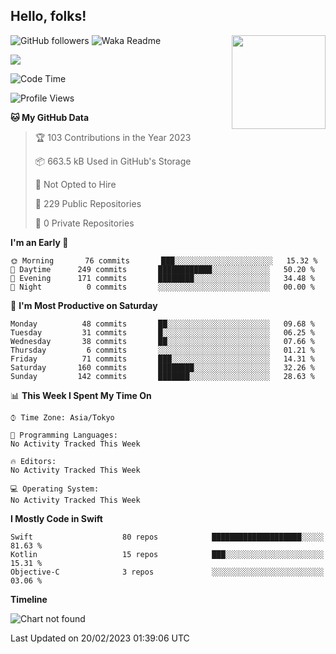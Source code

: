 ## Hello, folks! 

<p>
<img align="right" src="https://media.giphy.com/media/26ufdb3cYKwbRtYVW/giphy.gif" style="max-width:100%;" height="150px">
 
![GitHub followers](https://img.shields.io/github/followers/YamamotoDesu?label=Follow&style=social)
![Waka Readme](https://github.com/YamamotoDesu/YamamotoDesu/workflows/Waka%20Readme/badge.svg)

![](https://github-profile-summary-cards.vercel.app/api/cards/profile-details?username=YamamotoDesu&theme=vue)

<!--START_SECTION:waka-->
![Code Time](http://img.shields.io/badge/Code%20Time-207%20hrs%2025%20mins-blue)

![Profile Views](http://img.shields.io/badge/Profile%20Views-5-blue)

**🐱 My GitHub Data** 

> 🏆 103 Contributions in the Year 2023
 > 
> 📦 663.5 kB Used in GitHub's Storage 
 > 
> 🚫 Not Opted to Hire
 > 
> 📜 229 Public Repositories 
 > 
> 🔑 0 Private Repositories  
 > 
**I'm an Early 🐤** 

```text
🌞 Morning       76 commits       ███░░░░░░░░░░░░░░░░░░░░░░   15.32 % 
🌆 Daytime      249 commits       ████████████░░░░░░░░░░░░░   50.20 % 
🌃 Evening      171 commits       ████████░░░░░░░░░░░░░░░░░   34.48 % 
🌙 Night          0 commits       ░░░░░░░░░░░░░░░░░░░░░░░░░   00.00 % 

```
📅 **I'm Most Productive on Saturday** 

```text
Monday          48 commits       ██░░░░░░░░░░░░░░░░░░░░░░░   09.68 % 
Tuesday         31 commits       █░░░░░░░░░░░░░░░░░░░░░░░░   06.25 % 
Wednesday       38 commits       ██░░░░░░░░░░░░░░░░░░░░░░░   07.66 % 
Thursday         6 commits       ░░░░░░░░░░░░░░░░░░░░░░░░░   01.21 % 
Friday          71 commits       ███░░░░░░░░░░░░░░░░░░░░░░   14.31 % 
Saturday       160 commits       ████████░░░░░░░░░░░░░░░░░   32.26 % 
Sunday         142 commits       ███████░░░░░░░░░░░░░░░░░░   28.63 % 

```


📊 **This Week I Spent My Time On** 

```text
⌚︎ Time Zone: Asia/Tokyo

💬 Programming Languages: 
No Activity Tracked This Week

🔥 Editors: 
No Activity Tracked This Week

💻 Operating System: 
No Activity Tracked This Week

```

**I Mostly Code in Swift** 

```text
Swift                    80 repos            ████████████████████░░░░░   81.63 % 
Kotlin                   15 repos            ███░░░░░░░░░░░░░░░░░░░░░░   15.31 % 
Objective-C              3 repos             ░░░░░░░░░░░░░░░░░░░░░░░░░   03.06 % 

```


**Timeline**

![Chart not found](https://raw.githubusercontent.com/YamamotoDesu/YamamotoDesu/main/charts/bar_graph.png) 


 Last Updated on 20/02/2023 01:39:06 UTC
<!--END_SECTION:waka-->


